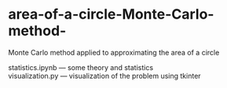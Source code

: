 # area-of-a-circle-Monte-Carlo-method-
Monte Carlo method applied to approximating the area of a circle

statistics.ipynb — some theory and statistics </br>
visualization.py — visualization of the problem using tkinter
